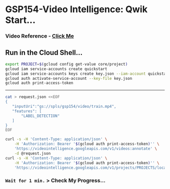 # GSP154-Video Intelligence: Qwik Start...

### Video Reference - [Click Me](https://youtu.be/WlPyV3bA4lM?si=7JSgJXy2Id5AO282)

## Run in the Cloud Shell...

```bash
export PROJECT=$(gcloud config get-value core/project)
gcloud iam service-accounts create quickstart
gcloud iam service-accounts keys create key.json --iam-account quickstart@${PROJECT}.iam.gserviceaccount.com
gcloud auth activate-service-account --key-file key.json
gcloud auth print-access-token
```

---

```bash
cat > request.json <<EOF
{
   "inputUri":"gs://spls/gsp154/video/train.mp4",
   "features": [
       "LABEL_DETECTION"
   ]
}
EOF

curl -s -H 'Content-Type: application/json' \
    -H 'Authorization: Bearer '$(gcloud auth print-access-token)'' \
    'https://videointelligence.googleapis.com/v1/videos:annotate' \
    -d @request.json
curl -s -H 'Content-Type: application/json' \
    -H 'Authorization: Bearer '$(gcloud auth print-access-token)'' \
    'https://videointelligence.googleapis.com/v1/projects/PROJECTS/locations/LOCATIONS/operations/OPERATION_NAME'
```

### `Wait for 1 min.` > Check My Progress...
